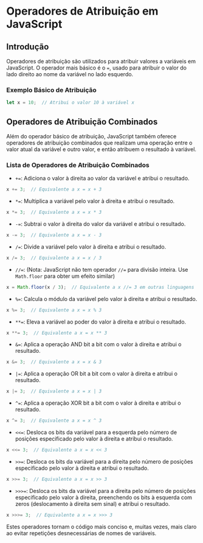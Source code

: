 
# Operadores de Atribuição em JavaScript

## Introdução

Operadores de atribuição são utilizados para atribuir valores a variáveis em JavaScript. O operador mais básico é o `=`, usado para atribuir o valor do lado direito ao nome da variável no lado esquerdo.

### Exemplo Básico de Atribuição

```javascript
let x = 10;  // Atribui o valor 10 à variável x
```

## Operadores de Atribuição Combinados

Além do operador básico de atribuição, JavaScript também oferece operadores de atribuição combinados que realizam uma operação entre o valor atual da variável e outro valor, e então atribuem o resultado à variável.

### Lista de Operadores de Atribuição Combinados

- `+=`: Adiciona o valor à direita ao valor da variável e atribui o resultado.

```javascript
x += 3;  // Equivalente a x = x + 3
```

- `*=`: Multiplica a variável pelo valor à direita e atribui o resultado.

```javascript
x *= 3;  // Equivalente a x = x * 3
```

- `-=`: Subtrai o valor à direita do valor da variável e atribui o resultado.

```javascript
x -= 3;  // Equivalente a x = x - 3
```

- `/=`: Divide a variável pelo valor à direita e atribui o resultado.

```javascript
x /= 3;  // Equivalente a x = x / 3
```

- `//=`: (Nota: JavaScript não tem operador `//=` para divisão inteira. Use `Math.floor` para obter um efeito similar)

```javascript
x = Math.floor(x / 3);  // Equivalente a x //= 3 em outras linguagens
```

- `%=`: Calcula o módulo da variável pelo valor à direita e atribui o resultado.

```javascript
x %= 3;  // Equivalente a x = x % 3
```

- `**=`: Eleva a variável ao poder do valor à direita e atribui o resultado.

```javascript
x **= 3;  // Equivalente a x = x ** 3
```

- `&=`: Aplica a operação AND bit a bit com o valor à direita e atribui o resultado.

```javascript
x &= 3;  // Equivalente a x = x & 3
```

- `|=`: Aplica a operação OR bit a bit com o valor à direita e atribui o resultado.

```javascript
x |= 3;  // Equivalente a x = x | 3
```

- `^=`: Aplica a operação XOR bit a bit com o valor à direita e atribui o resultado.

```javascript
x ^= 3;  // Equivalente a x = x ^ 3
```

- `<<=`: Desloca os bits da variável para a esquerda pelo número de posições especificado pelo valor à direita e atribui o resultado.

```javascript
x <<= 3;  // Equivalente a x = x << 3
```

- `>>=`: Desloca os bits da variável para a direita pelo número de posições especificado pelo valor à direita e atribui o resultado.

```javascript
x >>= 3;  // Equivalente a x = x >> 3
```

- `>>>=`: Desloca os bits da variável para a direita pelo número de posições especificado pelo valor à direita, preenchendo os bits à esquerda com zeros (deslocamento à direita sem sinal) e atribui o resultado.

```javascript
x >>>= 3;  // Equivalente a x = x >>> 3
```

Estes operadores tornam o código mais conciso e, muitas vezes, mais claro ao evitar repetições desnecessárias de nomes de variáveis.
